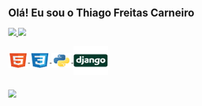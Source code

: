 ## Olá! Eu sou o Thiago Freitas Carneiro
 <div>
  <a href="https://github.com/thiagofreitascarneiro">
  <img height="180em" src="https://github-readme-stats.vercel.app/api?username=thiagofreitascarneiro&show_icons=true&theme=tokyonight&include_all_commits=true&count_private=true"/>
  <img height="180em" src="https://github-readme-stats.vercel.app/api/top-langs/?username=thiagofreitascarneiro&layout=compact&langs_count=7&theme=tokyonight"/>
</div>

 <div style="display: inline_block"><br>
  <img align="center" alt="Thi-HTML" height="30" width="40" src="https://raw.githubusercontent.com/devicons/devicon/master/icons/html5/html5-original.svg">
  <img align="center" alt="Thi-CSS" height="30" width="40" src="https://raw.githubusercontent.com/devicons/devicon/master/icons/css3/css3-original.svg">
  <img align="center" alt="Thi-Python" height="30" width="40" src="https://raw.githubusercontent.com/devicons/devicon/master/icons/python/python-original.svg">
   <img align="center" alt="Thi-Python" height="60" width="70" src="https://raw.githubusercontent.com/devicons/devicon/master/icons/django/django-original.svg">
  
  
  
  
</div>
 
 ##
 
 <div> 
  
  <a href="https://www.linkedin.com/in/thiago-freitas-carneiro-39359270" target="_blank"><img src="https://img.shields.io/badge/-LinkedIn-%230077B5?style=for-the-badge&logo=linkedin&logoColor=white" target="_blank"></a> 
  
  
</div>
